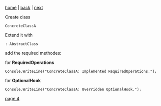 [home](./page01.md) | [back](./page02.md) | [next](./page04.md)

Create class
```
ConcreteClassA
```
Extend it with
```
: AbstractClass
```
add the required methodes:

for **RequiredOperations**
```
Console.WriteLine("ConcreteClassA: Implemented RequiredOperations.");
```

for  **OptionalHook**
```
Console.WriteLine("ConcreteClassA: Overridden OptionalHook.");
```

[page 4](./page04.md)
